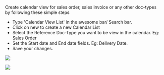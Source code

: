 Create calendar view for sales order, sales invoice or any other doc-types by following these simple steps

*   Type 'Calendar View List' in the awesome bar/ Search bar.
*   Click on new to create a new Calendar List
*   Select the Reference Doc-Type you want to be view in the calendar. Eg: Sales Order
*   Set the Start date and End date fields. Eg: Delivery Date.
*   Save your changes.

![](https://frappe.erpnext.com/files/A2YkNIX.gif)

![](https://docs.erpnext.com/files/zrv75bC.png)